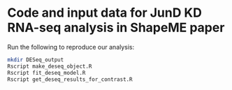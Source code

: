 # Code and input data for JunD KD RNA-seq analysis in ShapeME paper

Run the following to reproduce our analysis:

```bash
mkdir DESeq_output
Rscript make_deseq_object.R
Rscript fit_deseq_model.R
Rscript get_deseq_results_for_contrast.R
```
